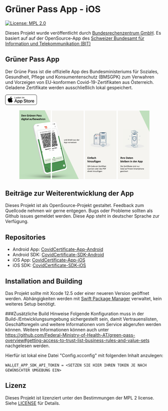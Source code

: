 # Grüner Pass App - iOS

[![License: MPL 2.0](https://img.shields.io/badge/License-MPL%202.0-brightgreen.svg)](https://github.com/BRZ-GmbH/CovidCertificate-App-iOS/blob/main/LICENSE)

Dieses Projekt wurde veröffentlicht durch [Bundesrechenzentrum GmbH](https://www.brz.gv.at/).
Es basiert auf auf der OpenSource-App des [Schweizer Bundesamt für Information und Telekommunikation (BIT)](https://github.com/admin-ch/CovidCertificate-App-iOS)

## Grüner Pass App

Der Grüne Pass ist die offizielle App des Bundesministeriums für Soziales, Gesundheit, Pflege und Konsumentenschutz (BMSGPK) zum Verwahren und Vorzeigen von EU-konformen Covid-19-Zertifikaten aus Österreich. Geladene Zertifikate werden ausschließlich lokal gespeichert.

<p>
<a href='https://apps.apple.com/at/app/grüner-pass/id1574155774'>
<img alt='Download on the App Store' src='Documentation/download.svg' width="20%"/>
</a>
</p>

<p align="center">
<img src="Documentation/screenshots/wallet/de/screenshot1.png" width="20%">
<img src="Documentation/screenshots/wallet/de/screenshot2.png" width="20%">
<img src="Documentation/screenshots/wallet/de/screenshot3.png" width="20%">
<img src="Documentation/screenshots/wallet/de/screenshot4.png" width="20%">
</p>


## Beiträge zur Weiterentwicklung der App

Dieses Projekt ist als OpenSource-Projekt gestaltet. Feedback zum Quellcode nehmen wir gerne entgegen.
Bugs oder Probleme sollten als Github issues gemeldet werden. Diese App steht in deutscher Sprache zur Verfügung.

## Repositories

* Android App: [CovidCertificate-App-Android](https://github.com/BRZ-GmbH/CovidCertificate-App-Android)
* Android SDK: [CovidCertificate-SDK-Android](https://github.com/BRZ-GmbH/CovidCertificate-SDK-Android)
* iOS App: [CovidCertificate-App-iOS](https://github.com/BRZ-GmbH/CovidCertificate-App-iOS)
* iOS SDK: [CovidCertificate-SDK-iOS](https://github.com/BRZ-GmbH/CovidCertificate-SDK-iOS)

## Installation and Building

Das Projekt sollte mit Xcode 12.5 oder einer neueren Version geöffnet werden.
Abhängigkeiten werden mit [Swift Package Manager](https://swift.org/package-manager) verwaltet, kein weiteres Setup benötigt.

###Zusätzliche Build Hinweise
Folgende Konfiguration muss in der Build-/Entwicklungsumgebung sichergestellt sein, damit Vertrauenslisten, Geschäftsregeln und weitere Informationen vom Service abgerufen werden können. Weitere Informationen können auch unter https://github.com/Federal-Ministry-of-Health-AT/green-pass-overview#getting-access-to-trust-list-business-rules-and-value-sets nachgelesen werden.

Hierfür ist lokal eine Datei "Config.xcconfig" mit folgenden Inhalt anzulegen:

 ```
 WALLET_APP_SDK_API_TOKEN = <SETZEN SIE HIER IHREN TOKEN JE NACH GEWÜNSCHTER UMGEBUNG EIN>
 ```

## Lizenz

Dieses Projekt ist lizenziert unter den Bestimmungen der MPL 2 license. Siehe [LICENSE](LICENSE) für Details.
